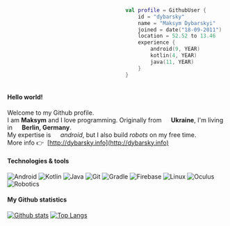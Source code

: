 ```kotlin
  
                                      val profile = GithubUser {
                                          id = "dybarsky"
                                          name = "Maksym Dybarskyi"
                                          joined = date("18-09-2011")
                                          location = 52.52 to 13.46
                                          experience {
                                              android(9, YEAR)
                                              kotlin(4, YEAR)
                                              java(11, YEAR)
                                          }
                                      }
   
```

#### Hello world!
Welcome to my Github profile.  
I am **Maksym** and I love programming. Originally from <img width="14" height="14" src="https://image.flaticon.com/icons/svg/197/197572.svg"/> **Ukraine**, I'm living in <img width="14" height="14" src="https://image.flaticon.com/icons/svg/197/197571.svg"/> **Berlin, Germany**.  
My expertise is <img width="14" height="14" src="https://image.flaticon.com/icons/svg/226/226770.svg"/> _android_, but I also build _robots_ on my free time.   
More info 👉 &nbsp;[http://dybarsky.info](http://dybarsky.info)

#### Technologies & tools
![Android](https://img.shields.io/badge/-Android-262626?style=flat-square&logo=android)
![Kotlin](https://img.shields.io/badge/-Kotlin-262626?style=flat-square&logo=kotlin)
![Java](https://img.shields.io/badge/-Java-262626?style=flat-square&logo=java)
![Git](https://img.shields.io/badge/-Git-262626?style=flat-square&logo=git)
![Gradle](https://img.shields.io/badge/-Gradle-262626?style=flat-square&logo=gradle)
![Firebase](https://img.shields.io/badge/-Firebase-262626?style=flat-square&logo=firebase)
![Linux](https://img.shields.io/badge/-Linux-262626?style=flat-square&logo=linux)
![Oculus](https://img.shields.io/badge/-Oculus-262626?style=flat-square&logo=oculus)
![Robotics](https://img.shields.io/badge/-Robotics-262626?style=flat-square&logo=arduino)

#### My Github statistics
[![Github stats](https://github-readme-stats.vercel.app/api?username=dybarsky&count_private=true&show_icons=true&line_height=25&include_all_commits=true&hide=contribs&hide_title=true&title_color=ffffff&bg_color=2c2d2e&text_color=b1aea6&icon_color=f0f0f0)](https://github.com/anuraghazra/github-readme-stats) 
[![Top Langs](https://github-readme-stats.vercel.app/api/top-langs/?username=dybarsky&theme=tokyonight&layout=compact&hide_title=true&bg_color=2c2d2e&text_color=b1aea6)](https://github.com/anuraghazra/github-readme-stats)
